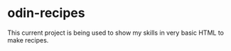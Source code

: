 # odin-recipes
This current project is being used to show my skills in very basic HTML to make recipes.